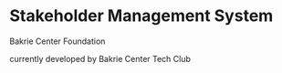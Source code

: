 # Stakeholder Management System

Bakrie Center Foundation

currently developed by Bakrie Center Tech Club

